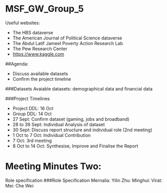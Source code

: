 # MSF_GW_Group_5


Useful websites:
- The HBS dataverse
- The American Journal of Political Science dataverse 
- The Abdul Latif Jameel Poverty Action Research Lab 
- The Pew Research Center
- https://www.kaggle.com

##Agenda:
+ Discuss available datasets 
+ Confirm the project timeline


###Datasets
Avaiable datasets: demographical data and financial data

###Project Timelines
+ Project DDL: 16 Oct
+ Group DDL: 14 Oct
+ 27 Sept: Confirm dataset (gaming, jobs and broadband)
+ 28 to 39 Sept: Individual Analysis of dataset
+ 30 Sept: Discuss report structure and individual role (2nd meeting)
+ 1 Oct to 7 Oct: Individual Contribution
+ 7 Oct: 3rd meeting
+ 8 Oct to 14 Oct: Synthesise, Improve and Finalise the Report

# Meeting Minutes Two:
Role specification
###Role Specification
Mernalia:
Yilin Zhu: 
Minghui:
Virat:
Mei:
Che Wei: 


